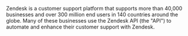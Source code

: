 Zendesk is a customer support platform that supports more than 40,000 businesses and over 300 million end users in 140 countries around the globe. Many of these businesses use the Zendesk API (the \"API\") to automate and enhance their customer support with Zendesk.